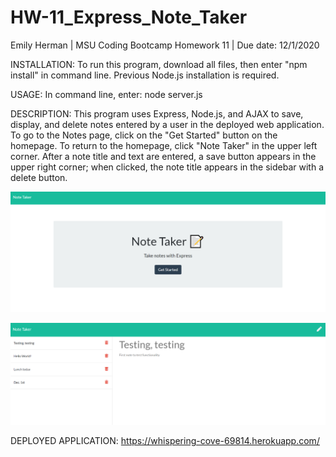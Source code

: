 # HW-11_Express_Note_Taker

Emily Herman 
| MSU Coding Bootcamp Homework 11
| Due date: 12/1/2020     

INSTALLATION:
To run this program, download all files, then enter "npm install" in command line. Previous Node.js installation is required.

USAGE:
In command line, enter: node server.js

DESCRIPTION: 
This program uses Express, Node.js, and AJAX to save, display, and delete notes entered by a user in the deployed web application. To go to the Notes page, click on the "Get Started" button on the homepage. To return to the homepage, click "Note Taker" in the upper left corner. After a note title and text are entered, a save button appears in the upper right corner; when clicked, the note title appears in the sidebar with a delete button. 

![See Images folder, home_page.png](images/home_page.png?raw=true)

![See Images folder, notes_page.png](images/notes_page.png?raw=true)

DEPLOYED APPLICATION:
https://whispering-cove-69814.herokuapp.com/



